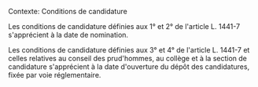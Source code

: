 Contexte: Conditions de candidature

Les conditions de candidature définies aux 1° et 2° de l'article L. 1441-7 s'apprécient à la date de nomination.

Les conditions de candidature définies aux 3° et 4° de l'article L. 1441-7 et celles relatives au conseil des prud'hommes, au collège et à la section de candidature s'apprécient à la date d'ouverture du dépôt des candidatures, fixée par voie réglementaire.